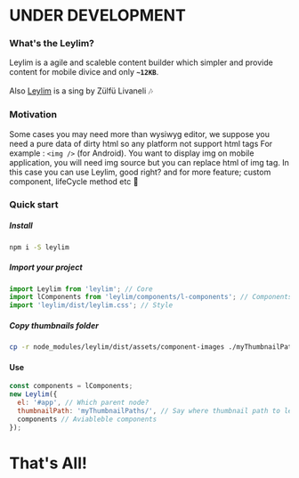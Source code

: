# UNDER DEVELOPMENT
### What's the Leylim?

Leylim is a agile and scaleble content builder which simpler and provide content for mobile divice and only **`~12KB`**.
<br>
<br>
Also [Leylim](https://www.youtube.com/watch?v=-NRZme8v4H0) is a sing by Zülfü Livaneli 🎶

### Motivation

Some cases you may need more than wysiwyg editor, we suppose you need a pure data of dirty html so any platform not support html tags
For example : `<img />` (for Android). You want to display img on mobile application, you will need img source but you can replace html of img tag. In this case you can use Leylim, good right? and for more feature; custom component, lifeCycle method etc 💪

### Quick start

##### Install
```bash
npm i -S leylim
```
##### Import your project

```javascript
import Leylim from 'leylim'; // Core
import lComponents from 'leylim/components/l-components'; // Components generated by us
import 'leylim/dist/leylim.css'; // Style
```

##### Copy thumbnails folder

```bash
cp -r node_modules/leylim/dist/assets/component-images ./myThumbnailPaths
```

#### Use

```javascript
const components = lComponents;
new Leylim({
  el: '#app', // Which parent node?
  thumbnailPath: 'myThumbnailPaths/', // Say where thumbnail path to leylim.
  components // Aviableble components
});
  ```

 # That's All!




